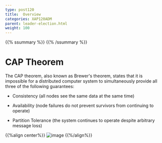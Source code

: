 ```yaml
---
type: post120
title:  Overview
categories: XAP120ADM
parent: leader-election.html
weight: 100
---
```


{{% ssummary %}}  {{% /ssummary %}}



# CAP Theorem
The CAP theorem, also known as Brewer's theorem, states that it is impossible for a distributed computer system to simultaneously provide all three of the following guarantees:

* Consistency (all nodes see the same data at the same time)

* Availability (node failures do not prevent survivors from continuing to operate)

* Partition Tolerance (the system continues to operate despite arbitrary message loss)

{{%align center%}}
![image](/attachment_files/cap.png)
{{%/align%}}

